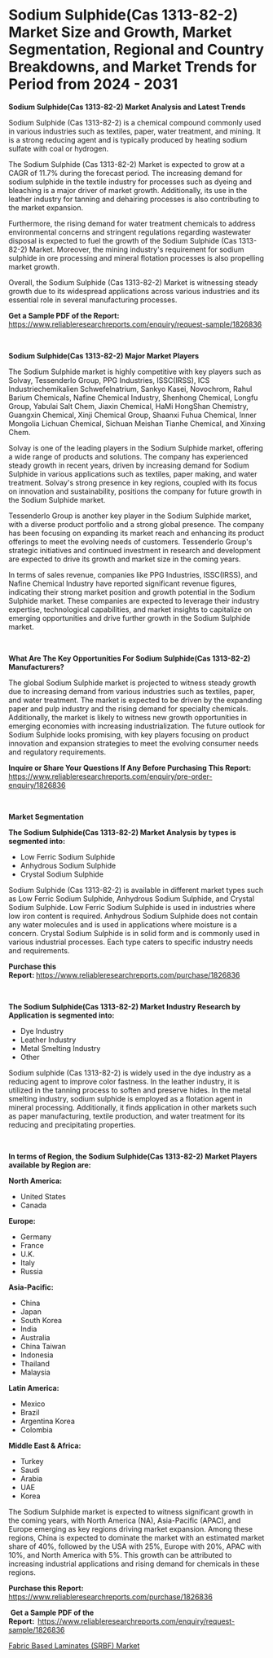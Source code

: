 <p><h1>Sodium Sulphide(Cas 1313-82-2) Market Size and Growth, Market Segmentation, Regional and Country Breakdowns, and Market Trends for Period from 2024 -  2031</h1></p><p><strong>Sodium Sulphide(Cas 1313-82-2) Market Analysis and Latest Trends</strong></p>
<p><p>Sodium Sulphide (Cas 1313-82-2) is a chemical compound commonly used in various industries such as textiles, paper, water treatment, and mining. It is a strong reducing agent and is typically produced by heating sodium sulfate with coal or hydrogen.</p><p>The Sodium Sulphide (Cas 1313-82-2) Market is expected to grow at a CAGR of 11.7% during the forecast period. The increasing demand for sodium sulphide in the textile industry for processes such as dyeing and bleaching is a major driver of market growth. Additionally, its use in the leather industry for tanning and dehairing processes is also contributing to the market expansion.</p><p>Furthermore, the rising demand for water treatment chemicals to address environmental concerns and stringent regulations regarding wastewater disposal is expected to fuel the growth of the Sodium Sulphide (Cas 1313-82-2) Market. Moreover, the mining industry's requirement for sodium sulphide in ore processing and mineral flotation processes is also propelling market growth.</p><p>Overall, the Sodium Sulphide (Cas 1313-82-2) Market is witnessing steady growth due to its widespread applications across various industries and its essential role in several manufacturing processes.</p></p>
<p><strong>Get a Sample PDF of the Report:&nbsp;</strong> <a href="https://www.reliableresearchreports.com/enquiry/request-sample/1826836">https://www.reliableresearchreports.com/enquiry/request-sample/1826836</a></p>
<p>&nbsp;</p>
<p><strong>Sodium Sulphide(Cas 1313-82-2) Major Market Players</strong></p>
<p><p>The Sodium Sulphide market is highly competitive with key players such as Solvay, Tessenderlo Group, PPG Industries, ISSC(IRSS), ICS Industriechemikalien Schwefelnatrium, Sankyo Kasei, Novochrom, Rahul Barium Chemicals, Nafine Chemical Industry, Shenhong Chemical, Longfu Group, Yabulai Salt Chem, Jiaxin Chemical, HaMi HongShan Chemistry, Guangxin Chemical, Xinji Chemical Group, Shaanxi Fuhua Chemical, Inner Mongolia Lichuan Chemical, Sichuan Meishan Tianhe Chemical, and Xinxing Chem.</p><p>Solvay is one of the leading players in the Sodium Sulphide market, offering a wide range of products and solutions. The company has experienced steady growth in recent years, driven by increasing demand for Sodium Sulphide in various applications such as textiles, paper making, and water treatment. Solvay's strong presence in key regions, coupled with its focus on innovation and sustainability, positions the company for future growth in the Sodium Sulphide market.</p><p>Tessenderlo Group is another key player in the Sodium Sulphide market, with a diverse product portfolio and a strong global presence. The company has been focusing on expanding its market reach and enhancing its product offerings to meet the evolving needs of customers. Tessenderlo Group's strategic initiatives and continued investment in research and development are expected to drive its growth and market size in the coming years.</p><p>In terms of sales revenue, companies like PPG Industries, ISSC(IRSS), and Nafine Chemical Industry have reported significant revenue figures, indicating their strong market position and growth potential in the Sodium Sulphide market. These companies are expected to leverage their industry expertise, technological capabilities, and market insights to capitalize on emerging opportunities and drive further growth in the Sodium Sulphide market.</p></p>
<p>&nbsp;</p>
<p><strong>What Are The Key Opportunities For Sodium Sulphide(Cas 1313-82-2) Manufacturers?</strong></p>
<p><p>The global Sodium Sulphide market is projected to witness steady growth due to increasing demand from various industries such as textiles, paper, and water treatment. The market is expected to be driven by the expanding paper and pulp industry and the rising demand for specialty chemicals. Additionally, the market is likely to witness new growth opportunities in emerging economies with increasing industrialization. The future outlook for Sodium Sulphide looks promising, with key players focusing on product innovation and expansion strategies to meet the evolving consumer needs and regulatory requirements.</p></p>
<p><strong>Inquire or Share Your Questions If Any Before Purchasing This Report:</strong> <a href="https://www.reliableresearchreports.com/enquiry/pre-order-enquiry/1826836">https://www.reliableresearchreports.com/enquiry/pre-order-enquiry/1826836</a></p>
<p>&nbsp;</p>
<p><strong>Market Segmentation</strong></p>
<p><strong>The Sodium Sulphide(Cas 1313-82-2) Market Analysis by types is segmented into:</strong></p>
<p><ul><li>Low Ferric Sodium Sulphide</li><li>Anhydrous Sodium Sulphide</li><li>Crystal Sodium Sulphide</li></ul></p>
<p><p>Sodium Sulphide (Cas 1313-82-2) is available in different market types such as Low Ferric Sodium Sulphide, Anhydrous Sodium Sulphide, and Crystal Sodium Sulphide. Low Ferric Sodium Sulphide is used in industries where low iron content is required. Anhydrous Sodium Sulphide does not contain any water molecules and is used in applications where moisture is a concern. Crystal Sodium Sulphide is in solid form and is commonly used in various industrial processes. Each type caters to specific industry needs and requirements.</p></p>
<p><strong>Purchase this Report:&nbsp;</strong><a href="https://www.reliableresearchreports.com/purchase/1826836">https://www.reliableresearchreports.com/purchase/1826836</a></p>
<p>&nbsp;</p>
<p><strong>The Sodium Sulphide(Cas 1313-82-2) Market Industry Research by Application is segmented into:</strong></p>
<p><ul><li>Dye Industry</li><li>Leather Industry</li><li>Metal Smelting Industry</li><li>Other</li></ul></p>
<p><p>Sodium sulphide (Cas 1313-82-2) is widely used in the dye industry as a reducing agent to improve color fastness. In the leather industry, it is utilized in the tanning process to soften and preserve hides. In the metal smelting industry, sodium sulphide is employed as a flotation agent in mineral processing. Additionally, it finds application in other markets such as paper manufacturing, textile production, and water treatment for its reducing and precipitating properties.</p></p>
<p>&nbsp;</p>
<p><strong>In terms of Region, the Sodium Sulphide(Cas 1313-82-2) Market Players available by Region are:</strong></p>
<p>
    <p> <strong> North America: </strong>
        <ul>
            <li>United States</li>
            <li>Canada</li>
        </ul>
        </p> 
    <p> <strong> Europe: </strong>
        <ul>
            <li>Germany</li>
            <li>France</li>
            <li>U.K.</li>
            <li>Italy</li>
            <li>Russia</li>
        </ul>
        </p> 
    <p> <strong> Asia-Pacific: </strong>
        <ul>
            <li>China</li>
            <li>Japan</li>
            <li>South Korea</li>
            <li>India</li>
            <li>Australia</li>
            <li>China Taiwan</li>
            <li>Indonesia</li>
            <li>Thailand</li>
            <li>Malaysia</li>
        </ul>
        </p> 
    <p> <strong> Latin America: </strong>
        <ul>
            <li>Mexico</li>
            <li>Brazil</li>
            <li>Argentina Korea</li>
            <li>Colombia</li>
        </ul>
        </p> 
    <p> <strong> Middle East & Africa: </strong>
        <ul>
            <li>Turkey</li>
            <li>Saudi</li>
            <li>Arabia</li>
            <li>UAE</li>
            <li>Korea</li>
        </ul>
    </p>
    </p>
<p><p>The Sodium Sulphide market is expected to witness significant growth in the coming years, with North America (NA), Asia-Pacific (APAC), and Europe emerging as key regions driving market expansion. Among these regions, China is expected to dominate the market with an estimated market share of 40%, followed by the USA with 25%, Europe with 20%, APAC with 10%, and North America with 5%. This growth can be attributed to increasing industrial applications and rising demand for chemicals in these regions.</p></p>
<p><strong>Purchase this Report: </strong><a href="https://www.reliableresearchreports.com/purchase/1826836">https://www.reliableresearchreports.com/purchase/1826836</a></p>
<p>&nbsp;<strong>Get a Sample PDF of the Report:&nbsp;&nbsp;</strong><a href="https://www.reliableresearchreports.com/enquiry/request-sample/1826836">https://www.reliableresearchreports.com/enquiry/request-sample/1826836</a></p>
<p><strong></strong></p>
<p><p><a href="https://copper-carbon-84f.notion.site/Fabric-Based-Laminates-SRBF-Market-Research-Report-Unlocks-Analysis-on-the-Market-Financial-Status-694967ff9d3f46b6abacf75370b99341">Fabric Based Laminates (SRBF) Market</a></p></p>